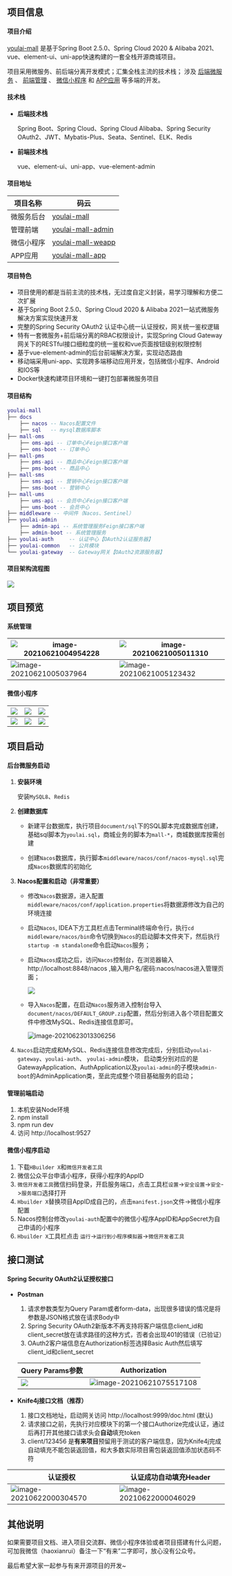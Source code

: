 ## 项目信息

#### 项目介绍

[youlai-mall](https://gitee.com/youlaitech/youlai-mall) 是基于Spring Boot 2.5.0、Spring Cloud 2020 & Alibaba 2021、vue、element-ui、uni-app快速构建的一套全栈开源商城项目。

项目采用微服务、前后端分离开发模式；汇集全栈主流的技术栈； 涉及 [后端微服务](https://gitee.com/youlaitech/youlai-mall) 、 [前端管理](https://gitee.com/youlaitech/youlai-mall-admin) 、 [微信小程序](https://gitee.com/youlaitech/youlai-mall-weapp) 和 [APP应用](https://gitee.com/youlaitech/youlai-mall-weapp) 等多端的开发。

#### 技术栈

- **后端技术栈**

  Spring Boot、Spring Cloud、Spring Cloud Alibaba、Spring Security OAuth2、JWT、Mybatis-Plus、Seata、Sentinel、ELK、Redis

- **前端技术栈**

  vue、element-ui、uni-app、vue-element-admin

#### 项目地址

| 项目名称   | 码云                                                         |
| ---------- | ------------------------------------------------------------ |
| 微服务后台 | [youlai-mall](https://gitee.com/youlaitech/youlai-mall)      |
| 管理前端   | [youlai-mall-admin](https://gitee.com/youlaitech/youlai-mall-admin) |
| 微信小程序 | [youlai-mall-weapp](https://gitee.com/youlaitech/youlai-mall-weapp) |
| APP应用    | [youlai-mall-app](https://gitee.com/youlaitech/youlai-mall-app) |

#### 项目特色

- 项目使用的都是当前主流的技术栈，无过度自定义封装，易学习理解和方便二次扩展
- 基于Spring Boot 2.5.0、Spring Cloud 2020 & Alibaba 2021一站式微服务解决方案实现快速开发
- 完整的Spring Security OAuth2 认证中心统一认证授权，网关统一鉴权逻辑
- 特有一套微服务+前后端分离的RBAC权限设计，实现Spring Cloud Gateway网关下的RESTful接口细粒度的统一鉴权和vue页面按钮级别权限控制
- 基于vue-element-admin的后台前端解决方案，实现动态路由
- 移动端采用uni-app、实现跨多端移动应用开发，包括微信小程序、Android和IOS等
- Docker快速构建项目环境和一键打包部署微服务项目

#### 项目结构

``` lua
youlai-mall
├── docs
    ├── nacos -- Nacos配置文件
    ├── sql   -- mysql数据库脚本
├── mall-oms
    ├── oms-api -- 订单中心Feign接口客户端
    ├── oms-boot -- 订单中心
├── mall-pms
    ├── pms-api -- 商品中心Feign接口客户端
    ├── pms-boot -- 商品中心
├── mall-sms
    ├── sms-api -- 营销中心Feign接口客户端
    ├── sms-boot -- 营销中心
├── mall-ums
    ├── ums-api -- 会员中心Feign接口客户端
    ├── ums-boot -- 会员中心
├── middleware -- 中间件（Nacos、Sentinel）
├── youlai-admin 
    ├── admin-api -- 系统管理服务Feign接口客户端
    ├── admin-boot -- 系统管理服务
├── youlai-auth     -- 认证中心【OAuth2认证服务器】
├── youlai-common   -- 公共模块
└── youlai-gateway  -- Gateway网关【OAuth2资源服务器】
```

#### 项目架构流程图

![](https://gitee.com/haoxr/image/raw/master/youlai-architecture.jpg)

## 项目预览

#### 系统管理

| ![image-20210621004954228](https://gitee.com/haoxr/image/raw/master/image-20210621004954228.png) | ![image-20210621005011310](https://gitee.com/haoxr/image/raw/master/image-20210621005011310.png) |
| ------------------------------------------------------------ | ------------------------------------------------------------ |
| ![image-20210621005037964](C:\Users\haoxr\AppData\Roaming\Typora\typora-user-images\image-20210621005037964.png) | ![image-20210621005123432](https://gitee.com/haoxr/image/raw/master/image-20210621005123432.png) |



#### 微信小程序

| ![](https://gitee.com/haoxr/image/raw/master/%E5%BE%AE%E4%BF%A1%E5%9B%BE%E7%89%87_20210621005253.jpg) | ![](https://gitee.com/haoxr/image/raw/master/%E5%BE%AE%E4%BF%A1%E5%9B%BE%E7%89%87_20210621005338.jpg) | ![](https://gitee.com/haoxr/image/raw/master/%E5%BE%AE%E4%BF%A1%E5%9B%BE%E7%89%87_20210621005331.jpg) |
| ------------------------------------------------------------ | ------------------------------------------------------------ | ------------------------------------------------------------ |
| ![](https://gitee.com/haoxr/image/raw/master/%E5%BE%AE%E4%BF%A1%E5%9B%BE%E7%89%87_20210621005349.jpg) | ![](https://gitee.com/haoxr/image/raw/master/%E5%BE%AE%E4%BF%A1%E5%9B%BE%E7%89%87_20210621005356.jpg) | ![](https://gitee.com/haoxr/image/raw/master/%E5%BE%AE%E4%BF%A1%E5%9B%BE%E7%89%87_20210621005344.jpg) |

## 项目启动

#### 后台微服务启动

1. **安装环境**

   安装`MySQL8`、`Redis`

2. **创建数据库**

    - 新建平台数据库，执行项目`document/sql`下的SQL脚本完成数据库创建，基础sql脚本为`youlai.sql`，商城业务的脚本为`mall-*`，商城数据库按需创建

    - 创建`Nacos`数据库，执行脚本`middleware/nacos/conf/nacos-mysql.sql`完成`Nacos`数据库的初始化

3. **Nacos配置和启动（非常重要）**

    - 修改`Nacos`数据源，进入配置`middleware/nacos/conf/application.properties`将数据源修改为自己的环境连接

    - 启动`Nacos`,  IDEA下方工具栏点击Terminal终端命令行，执行`cd middleware/nacos/bin`命令切换到`Nacos`的启动脚本文件夹下，然后执行`startup -m standalone`命令启动`Nacos`服务；

    - 启动`Nacos`成功之后，访问`Nacos`控制台，在浏览器输入 http://localhost:8848/nacos ,输入用户名/密码:nacos/nacos进入管理页面；

      ![](https://gitee.com/haoxr/image/raw/master/20210623012937.png)

    - 导入`Nacos`配置，在启动`Nacos`服务进入控制台导入`document/nacos/DEFAULT_GROUP.zip`配置，然后分别进入各个项目配置文件中修改MySQL、Redis连接信息即可。

      ![image-20210623013306256](https://gitee.com/haoxr/image/raw/master/image-20210623013306256.png)

4. `Nacos`启动完成和MySQL、Redis连接信息修改完成后，分别启动`youlai-gateway`、`youlai-auth`、 `youlai-admin`模块，
   启动类分别对应的是GatewayApplication、AuthApplication以及`youlai-admin`的子模块`admin-boot`的AdminApplication类，至此完成整个项目基础服务的启动；

#### 管理前端启动

1. 本机安装Node环境
2. npm install
3. npm run dev
4. 访问 http://localhost:9527

#### 微信小程序启动

1. 下载`HBuilder X`和`微信开发者工具`
2. 微信公众平台申请小程序，获得小程序的AppID
3. `微信开发者工具`微信扫码登录，开启服务端口，点击工具栏`设置`->`安全设置`->`安全`->`服务端口`选择打开
4. `Hbuilder X`替换项目AppID成自己的，点击`manifest.json`文件->微信小程序配置
5. Nacos控制台修改`youlai-auth`配置中的微信小程序AppID和AppSecret为自己申请的小程序
6. `Hbuilder X`工具栏点击 `运行`->`运行到小程序模拟器`->`微信开发者工具`



## 接口测试

#### Spring Security OAuth2认证授权接口

- **Postman**

    1.  请求参数类型为Query Param或者form-data，出现很多错误的情况是将参数是JSON格式放在请求Body中
    2.  Spring Security OAuth2新版本不再支持将客户端信息client_id和client_secret放在请求路径的这种方式，否者会出现401的错误（已验证）
    3.  OAuth2客户端信息在Authorization标签选择Basic Auth然后填写client_id和client_secret

  | Query Params参数                                             | Authorization                                                |
    | ------------------------------------------------------------ | ------------------------------------------------------------ |
  | ![](https://gitee.com/haoxr/image/raw/master/image-20210621075338100.png) | ![image-20210621075517108](https://gitee.com/haoxr/image/raw/master/image-20210621075517108.png) |

- **Knife4j接口文档（推荐）**

    1.  接口文档地址，启动网关访问 http://localhost:9999/doc.html (默认)
    2.  请求接口之前，先执行对应模块下的第一个接口Authorize完成认证，通过后再打开其他接口请求头会**自动**填充token
    3.  client/123456 是**有来项目**预留用于测试的客户端信息，因为Knife4j完成自动填充不能包装返回值，和大多数实际项目需包装返回值添加状态码不符

| 认证授权                                                     | 认证成功自动填充Header                                       |
| ------------------------------------------------------------ | ------------------------------------------------------------ |
| ![image-20210622000304570](https://gitee.com/haoxr/image/raw/master/image-20210622000304570.png) | ![image-20210622000046029](https://gitee.com/haoxr/image/raw/master/image-20210622000046029.png) |

## 其他说明

如果需要项目文档、进入项目交流群、微信小程序体验或者项目搭建有什么问题，可加我微信（haoxianrui）备注一下“有来”二字即可，放心没有公众号。

最后希望大家一起参与有来开源项目的开发~
